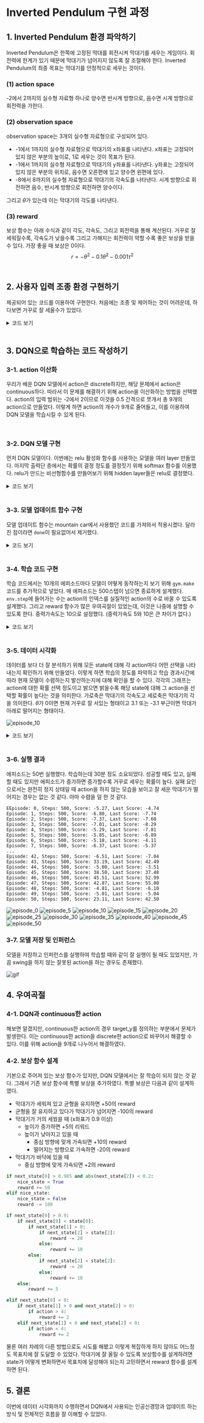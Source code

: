 # Inverted Pendulum 구현 과정

## 1. Inverted Pendulum 환경 파악하기
Inverted Pendulum은 한쪽에 고정된 막대를 회전시켜 막대기를 세우는 게임이다. 회전력에 한계가 있기 때문에 막대기가 넘어지지 않도록 잘 조절해야 한다. Inverted Pendulum의 최종 목표는 막대기를 안정적으로 세우는 것이다.

### (1) action space
-2에서 2까지의 실수형 자료형 하나로 양수면 반시계 방향으로, 음수면 시계 방향으로 회전력을 가한다.

### (2) observation space
observation space는 3개의 실수형 자료형으로 구성되어 있다.

- -1에서 1까지의 실수형 자료형으로 막대기의 x좌표를 나타낸다. x좌표는 고정되어 있지 않은 부분의 높이로, 1로 세우는 것이 목표가 된다.
- -1에서 1까지의 실수형 자료형으로 막대기의 y좌표를 나타낸다. y좌표는 고정되어 있지 않은 부분의 위치로, 음수면 오른편에 있고 양수면 왼편에 있다.
- -8에서 8까지의 실수형 자료형으로 막대기의 각속도를 나타낸다. 시계 방향으로 회전하면 음수, 반시계 방향으로 회전하면 양수이다.

그리고 $\theta$가 있는데 이는 막대기의 각도를 나타낸다. 

### (3) reward
보상 함수는 아래 수식과 같이 각도, 각속도, 그리고 회전력을 통해 계산된다. 거꾸로 잘 세워질수록, 각속도가 낮을수록 그리고 가해지는 회전력이 약할 수록 좋은 보상을 받을 수 있다. 가장 좋을 때 보상은 0이다.
$$
r = -\theta^2 - 0.1\dot{\theta}^2 - 0.001\tau^2
$$
<br>

## 2. 사용자 입력 조종 환경 구현하기
제공되어 있는 코드를 이용하여 구현한다. 처음에는 조종 및 제어하는 것이 어려운데, 하다보면 거꾸로 잘 세울수가 있었다.

<details>
<summary>코드 보기</summary>
<div markdown="1">

```python
##############################################
# 키보드 입력을 받아 action을 결정하는 코드
from pynput import keyboard  # pip install pynput

action = 0

def left():
    global action
    action = -2

def right():
    global action
    action = 2

def dont_accelerate():
    global action
    action = 0


listener = keyboard.GlobalHotKeys({
    'j': left,  # j는 시계 방향으로 가속
    'l': right,  # l은 반시계 방향으로 가속 
    'k': dont_accelerate  # k는 가속하지 않음
})

listener.start()
##############################################

import gymnasium as gym
import time

env = gym.make('Pendulum-v1', render_mode="human")
env.reset()
steps = 0

while True:
    # env.step 진행
    _, reward, done, _, _ = env.step((action,))

    print("현재", steps, "스텝 에서의 보상 반환값:", reward)

    steps += 1
    time.sleep(0.1)
```

</div>
</details>
<br>

## 3. DQN으로 학습하는 코드 작성하기
### 3-1. action 이산화
우리가 배운 DQN 모델에서 action은 discrete하지만, 해당 문제에서 action은 continuous하다. 따라서 이 문제를 해결하기 위해 action을 이산화하는 방법을 선택했다. action의 입력 범위는 -2에서 2이므로 이것을 0.5 간격으로 쪼개서 총 9개의 action으로 만들었다. 이렇게 하면 action의 개수가 9개로 줄어들고, 이를 이용하여 DQN 모델을 학습시킬 수 있게 된다.

<br>

### 3-2. DQN 모델 구현
먼저 DQN 모델이다. 이번에는 relu 활성화 함수를 사용하는 모델을 여러 layer 만들었다. 마지막 출력단 층에서는 확률의 결정 정도를 결정짓기 위해 softmax 함수를 이용했다. relu가 만드는 비선형함수를 만들어보기 위해 hidden layer들은 relu로 결정했다.

<details>
<summary>코드 보기</summary>
<div markdown="1">

```python
class DQN(Model):
    def __init__(self, state_size, action_size):
        super(DQN, self).__init__()

        self.replay_memory = []

        self.dense1 = Dense(128, activation="relu", input_dim=state_size)
        self.dense2 = Dense(128, activation="relu")
        self.dense3 = Dense(64, activation="relu")
        self.dense4 = Dense(32, activation="relu")
        self.dense5 = Dense(action_size, activation="softmax")

        self.optimizer = tf.keras.optimizers.Adam(learning_rate=0.001)

    def call(self, x):
        x = self.dense1(x)
        x = self.dense2(x)
        x = self.dense3(x)
        x = self.dense4(x)
        x = self.dense5(x)

        return x
    
    def remember(self, state, action, reward, next_state):
        self.replay_memory.append((state, action, reward, next_state))
```

</div>
</details>
<br>

### 3-3. 모델 업데이트 함수 구현
모델 업데이트 함수는 mountain car에서 사용했던 코드를 가져와서 적용시켰다. 달라진 점이라면 `done`이 필요없어서 제거했다.

<details>
<summary>코드 보기</summary>
<div markdown="1">

```python
def update_model(model: DQN):
    # 리플레이 버퍼 크기가 작으면 업데이트하지 않음
    if len(model.replay_memory) < 1000:
        return
    
    # 너무 많으면 리플레이 버퍼 pop
    if len(model.replay_memory) > 30000:
        del model.replay_memory[0]

    # # 메모리에서 랜덤 샘플링
    sample_size = 500
    samples = random.sample(model.replay_memory, sample_size)

    # 분할
    states, actions, rewards, next_states = zip(*samples)

    # numpy 배열로 변환
    states = np.array(states)
    actions = np.array(actions)
    rewards = np.array(rewards)
    next_states = np.array(next_states)
    
    # 모델 예측과 타겟 값 계산
    targets = model.call(states).numpy()  # type: ignore
    next_q_values = model.call(next_states).numpy() # type: ignore

    targets[np.arange(len(samples)), actions] = rewards + 0.99 * np.max(next_q_values, axis=1)

    # 모델 업데이트
    with tf.GradientTape() as tape:
        q_values = model.call(states)
        loss = tf.keras.losses.mean_squared_error(targets, q_values)

    gradients = tape.gradient(loss, model.trainable_variables)
    model.optimizer.apply_gradients(zip(gradients, model.trainable_variables))
```

</div>
</details>
<br>


### 3-4. 학습 코드 구현
학습 코드에서는 10개의 에피소드마다 모델이 어떻게 동작하는지 보기 위해 `gym.make`코드를 추가적으로 넣었다. 매 에피소드는 500스텝이 넘으면 종료하게 설계했다. `env.step`에 들어가는 수는 action의 인덱스를 실질적인 action의 수로 바꿀 수 있도록 설계했다. 그리고 reward 함수가 많은 우여곡절이 있었는데, 이것은 나중에 설명할 수 있도록 한다. 중력가속도는 10으로 설정했다. (중력가속도 5와 10은 큰 차이가 없다.)

<details>
<summary>코드 보기</summary>
<div markdown="1">

```python
gravity = 10
# env = gym.make("Pendulum-v1", g=9.81, render_mode="human")
env = gym.make("Pendulum-v1", g=gravity, render_mode="human")
model = DQN(3, 9)
model.load_weights("model_final")

for episode in range(50):
    if episode % 10 == 0:
        env = gym.make("Pendulum-v1", g=gravity, render_mode="human")
    else:
        env = gym.make("Pendulum-v1", g=gravity)
    state, info = env.reset()
    terminated = False
    truncated = False
    step = 0

    rewards = []

    nice_state = False

    while not terminated and step < 500:

        # 모델로 행동 예측
        action = model.call(np.array([state])).numpy()[0]  # type: ignore
        action = np.random.choice(9, p=action)

        # 행동 실행
        next_state, reward, terminated, truncated, info = env.step((action/2-2,))

        if next_state[0] > 0.985 and abs(next_state[2]) < 0.2:
            nice_state = True
            reward += 50
        elif nice_state:
            nice_state = False
            reward -= 100

        if next_state[0] > 0.9:
            if next_state[0] < state[0]:
                if next_state[1] > 0:
                    if next_state[2] > state[2]:
                        reward -= 20
                    else:
                        reward += 10
                else:
                    if next_state[2] < state[2]:
                        reward -= 20
                    else:
                        reward += 10
            else:
                reward += 5
        
        elif next_state[0] < 0:
            if next_state[1] > 0 and next_state[2] > 0:
                if action > 4:
                    reward += 2
            elif next_state[1] < 0 and next_state[2] < 0:
                if action < 4:
                    reward += 2
        
        # 리플레이 버퍼에 기억
        model.remember(state, action, reward, next_state)
        
        # 모델 업데이트
        # if step % 50 == 0:
        update_model(model)

        state = next_state
        step += 1

        rewards.append(reward)

    if episode % 5 == 0:
        draw_qvalue(model, episode)
    
    print("Episode: {}, Steps: {}, Score: {:.2f}, Last Score: {:.2f}".format(episode, step, sum(rewards) / len(rewards), sum(rewards[-10:])/10))

env.close()
```

</div>
</details>
<br>


### 3-5. 데이터 시각화
데이터를 보다 더 잘 분석하기 위해 모든 state에 대해 각 action마다 어떤 선택을 나타내는지 확인하기 위해 만들었다. 이렇게 하면 학습의 정도를 파악하고 학습 경과시간에 따라 현재 모델이 수렴하는지 발산하는지에 대해 확인을 할 수 있다. 각각의 그래프는 action에 대한 확률 선택 정도이고 밝으면 밝을수록 해당 state에 대해 그 action을 선택할 확률이 높다는 것을 의미한다. 가로축은 막대기의 각속도고 세로축은 막대기의 각을 의미한다. $\theta$가 0이면 현재 거꾸로 잘 서있는 형태이고 3.1 또는 -3.1 부근이면 막대가 아래로 떨어지는 형태이다.

![episode_10](model_final_image/episode_10.png)

<details>
<summary>코드 보기</summary>
<div markdown="1">

```python
import os    
import matplotlib.pyplot as plt

os.environ['KMP_DUPLICATE_LIB_OK'] = 'True'

def draw_qvalue(model, episode):
    thetas = np.arange(-np.pi, np.pi, 0.1)
    velocities = np.arange(-4, 4, 0.1)

    states = np.array([[np.cos(theta), np.sin(theta), velocity] for theta in thetas for velocity in velocities])
    z = model.call(states).numpy()
    z_np = np.array(z).reshape((len(thetas), len(velocities), 9))

    fig, ax = plt.subplots(2, 5, figsize=(20, 8))
    fig.suptitle("Episode: {}".format(episode))
    for i in range(9):
        ax[i//5][i%5].title.set_text("Action: {}".format(i))
        ax[i//5][i%5].imshow(z_np[:,:,i], cmap='hot', interpolation='nearest', clim=(0, 1))
        ax[i//5][i%5].set_xticks(np.arange(0, 81, 10))
        ax[i//5][i%5].set_yticks(np.arange(0, 64, 10))
        ax[i//5][i%5].set_xticklabels(np.arange(-4, 5, 1))
        ax[i//5][i%5].set_yticklabels(np.round(np.arange(-np.pi, np.pi+0.1, 2*np.pi/6),1))
        ax[i//5][i%5].set_xlabel("Velocity")
        ax[i//5][i%5].set_ylabel("Theta")
        ax[i//5][i%5].invert_yaxis()  # y축 변경
    ax[1][4].axis('off')  # 마지막 subplot은 빈 공간

    plt.tight_layout()
    plt.savefig("model8_image/episode_{}.png".format(episode))
```

</div>
</details>
<br>

### 3-6. 실행 결과
에피소드는 50번 실행했다. 학습하는데 30분 정도 소요되었다. 성공할 때도 있고, 실패할 때도 있지만 에피소드가 증가하면 증가할수록 거꾸로 세우는 확률이 높다. 실패 요인으로서는 완전히 정지 상태일 때 action을 하지 않는 모습을 보이고 잘 세운 막대기가 떨어지는 경우는 없는 것 같다. 아마 수렴을 덜 한 것 같다.

```
EEpisode: 0, Steps: 500, Score: -5.27, Last Score: -4.74
Episode: 1, Steps: 500, Score: -6.80, Last Score: -7.74
Episode: 2, Steps: 500, Score: -7.37, Last Score: -7.60
Episode: 3, Steps: 500, Score: -7.01, Last Score: -8.29
Episode: 4, Steps: 500, Score: -5.29, Last Score: -7.81
Episode: 5, Steps: 500, Score: -5.85, Last Score: -6.89
Episode: 6, Steps: 500, Score: -5.18, Last Score: -4.11
Episode: 7, Steps: 500, Score: -6.37, Last Score: -5.37
...
Episode: 42, Steps: 500, Score: -6.51, Last Score: -7.04
Episode: 43, Steps: 500, Score: 33.19, Last Score: 42.49
Episode: 44, Steps: 500, Score: -5.00, Last Score: -3.51
Episode: 45, Steps: 500, Score: 38.50, Last Score: 37.48
Episode: 46, Steps: 500, Score: 45.51, Last Score: 52.99
Episode: 47, Steps: 500, Score: 42.87, Last Score: 55.00
Episode: 48, Steps: 500, Score: -4.81, Last Score: -6.10
Episode: 49, Steps: 500, Score: -5.01, Last Score: -5.04
Episode: 50, Steps: 500, Score: 23.11, Last Score: 42.50
```
![episode_0](model_final_image/episode_0.png)
![episode_5](model_final_image/episode_5.png)
![episode_10](model_final_image/episode_10.png)
![episode_15](model_final_image/episode_15.png)
![episode_20](model_final_image/episode_20.png)
![episode_25](model_final_image/episode_25.png)
![episode_30](model_final_image/episode_30.png)
![episode_35](model_final_image/episode_35.png)
![episode_40](model_final_image/episode_40.png)
![episode_45](model_final_image/episode_45.png)
![episode_50](model_final_image/episode_50.png)

### 3-7. 모델 저장 및 인퍼런스
모델을 저장하고 인퍼런스를 실행하여 학습할 때와 같이 잘 실행이 될 때도 있었지만, 가끔 swing을 하지 않는 잘못된 action을 하는 경우도 존재했다.

![gif](Animation_final.gif)

## 4. 우여곡절

### 4-1. DQN과 continuous한 action
해보면 알겠지만, continuous한 action의 경우 target_y를 정의하는 부분에서 문제가 발생한다. 이는 continuous한 action을 discrete한 action으로 바꾸어서 해결할 수 있다. 이를 위해 action을 9개로 나누어서 해결하였다.

### 4-2. 보상 함수 설계
기본으로 주어져 있는 보상 함수가 있지만, DQN 모델에서는 잘 학습이 되지 않는 것 같다. 그래서 기존 보상 함수에 특별 보상을 추가하였다. 특별 보상은 다음과 같이 설계하였다.
* 막대기가 세워져 있고 균형을 유지하면 +50의 reward
* 균형을 잘 유지하고 있다가 막대기가 넘어지면 -100의 reward
* 막대기가 거의 세웠을 때 (x좌표가 0.9 이상)
  * 높이가 증가하면 +5의 리워드
  * 높이가 낮아지고 있을 때
    * 중심 방향에 맞게 가속되면 +10의 reward
    * 떨어지는 방향으로 가속하면 -20의 reward
* 막대기가 바닥에 있을 때
  * 중심 방향에 맞게 가속되면 +2의 reward

```python
if next_state[0] > 0.985 and abs(next_state[2]) < 0.2:
    nice_state = True
    reward += 50
elif nice_state:
    nice_state = False
    reward -= 100

if next_state[0] > 0.9:
    if next_state[0] < state[0]:
        if next_state[1] > 0:
            if next_state[2] > state[2]:
                reward -= 20
            else:
                reward += 10
        else:
            if next_state[2] < state[2]:
                reward -= 20
            else:
                reward += 10
    else:
        reward += 5

elif next_state[0] < 0:
    if next_state[1] > 0 and next_state[2] > 0:
        if action > 4:
            reward += 2
    elif next_state[1] < 0 and next_state[2] < 0:
        if action < 4:
            reward += 2
```

물론 여러 차례의 다른 방법으로도 시도를 해봤고 이렇게 복잡하게 하지 않아도 어느정도 목표치에 잘 도달할 수 있었다. 막대기에 잘 올릴 수 있도록 보상함수를 설계하려면 state가 어떻게 변화하면서 목표치에 달성해야 되는지 고민하면서 reward 함수를 설계하면 된다. 

## 5. 결론
이번에 데이터 시각화까지 수행하면서 DQN에서 사용되는 인공신경망과 업데이트 하는 방식 및 전체적인 흐름을 잘 이해할 수 있었다.